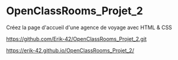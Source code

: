 # OpenClassRooms_Projet_2
Créez la page d'accueil d'une agence de voyage avec HTML & CSS

https://github.com/Erik-42/OpenClassRooms_Projet_2.git

https://erik-42.github.io/OpenClassRooms_Projet_2/
